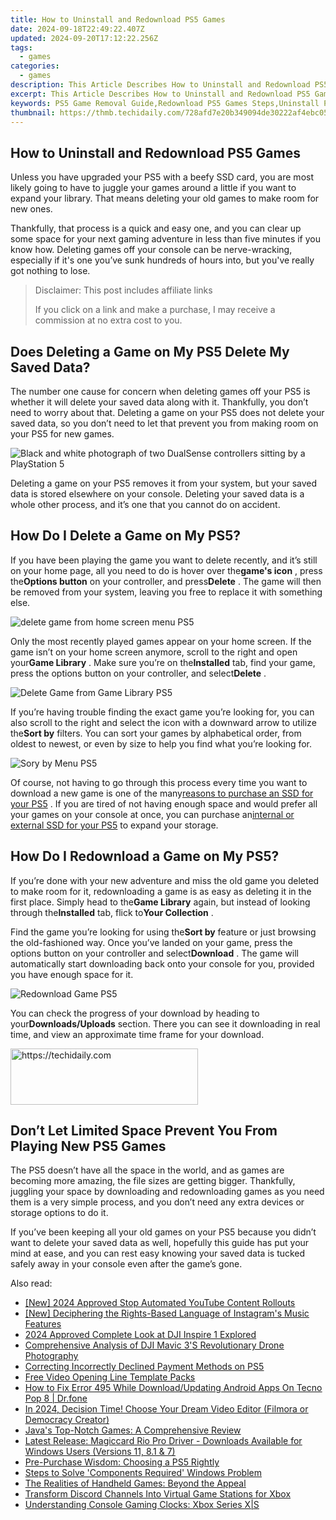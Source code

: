 ```yaml
---
title: How to Uninstall and Redownload PS5 Games
date: 2024-09-18T22:49:22.407Z
updated: 2024-09-20T17:12:22.256Z
tags:
  - games
categories:
  - games
description: This Article Describes How to Uninstall and Redownload PS5 Games
excerpt: This Article Describes How to Uninstall and Redownload PS5 Games
keywords: PS5 Game Removal Guide,Redownload PS5 Games Steps,Uninstall PlayStation 5 Titles,PS5 Game Library Cleanup,Manual PS5 Uninstall Games,How to Delete PS5 Software Updates,PS5 Game Uninstallation Instructions
thumbnail: https://thmb.techidaily.com/728afd7e20b349094de30222af4ebc05eabd7a8ee2169bafa3b138dd4f9cdab2.jpg
---
```


## How to Uninstall and Redownload PS5 Games

 Unless you have upgraded your PS5 with a beefy SSD card, you are most likely going to have to juggle your games around a little if you want to expand your library. That means deleting your old games to make room for new ones.

 Thankfully, that process is a quick and easy one, and you can clear up some space for your next gaming adventure in less than five minutes if you know how. Deleting games off your console can be nerve-wracking, especially if it's one you’ve sunk hundreds of hours into, but you've really got nothing to lose.

>  Disclaimer: This post includes affiliate links
>
>  If you click on a link and make a purchase, I may receive a commission at no extra cost to you.
>

## Does Deleting a Game on My PS5 Delete My Saved Data?

 The number one cause for concern when deleting games off your PS5 is whether it will delete your saved data along with it. Thankfully, you don’t need to worry about that. Deleting a game on your PS5 does not delete your saved data, so you don’t need to let that prevent you from making room on your PS5 for new games.

![Black and white photograph of two DualSense controllers sitting by a PlayStation 5](https://static1.makeuseofimages.com/wordpress/wp-content/uploads/2022/12/black-and-white-photograph-of-two-dualsense-controllers-sitting-by-a-playstation-5.jpg)

 Deleting a game on your PS5 removes it from your system, but your saved data is stored elsewhere on your console. Deleting your saved data is a whole other process, and it’s one that you cannot do on accident.

## How Do I Delete a Game on My PS5?

 If you have been playing the game you want to delete recently, and it’s still on your home page, all you need to do is hover over the**game's icon** , press the**Options button** on your controller, and press**Delete** . The game will then be removed from your system, leaving you free to replace it with something else.

![delete game from home screen menu PS5](https://static1.makeuseofimages.com/wordpress/wp-content/uploads/2023/07/delete-game-from-home-screen-menu-ps5.jpg)

 Only the most recently played games appear on your home screen. If the game isn’t on your home screen anymore, scroll to the right and open your**Game Library** . Make sure you’re on the**Installed** tab, find your game, press the options button on your controller, and select**Delete** .

![Delete Game from Game Library PS5](https://static1.makeuseofimages.com/wordpress/wp-content/uploads/2023/07/delete-game-from-game-library-ps5.jpg)

 If you’re having trouble finding the exact game you’re looking for, you can also scroll to the right and select the icon with a downward arrow to utilize the**Sort by** filters. You can sort your games by alphabetical order, from oldest to newest, or even by size to help you find what you’re looking for.

![Sory by Menu PS5](https://static1.makeuseofimages.com/wordpress/wp-content/uploads/2023/07/sory-by-menu-ps5.jpg)

 Of course, not having to go through this process every time you want to download a new game is one of the many[reasons to purchase an SSD for your PS5](https://www.makeuseof.com/you-should-buy-a-second-ps5-ssd-reasons-why/) . If you are tired of not having enough space and would prefer all your games on your console at once, you can purchase an[internal or external SSD for your PS5](https://www.makeuseof.com/internal-vs-external-ps5-ssd-how-to-choose/) to expand your storage.

## How Do I Redownload a Game on My PS5?

 If you’re done with your new adventure and miss the old game you deleted to make room for it, redownloading a game is as easy as deleting it in the first place. Simply head to the**Game Library** again, but instead of looking through the**Installed** tab, flick to**Your Collection** .

 Find the game you’re looking for using the**Sort by** feature or just browsing the old-fashioned way. Once you’ve landed on your game, press the options button on your controller and select**Download** . The game will automatically start downloading back onto your console for you, provided you have enough space for it.

![Redownload Game PS5](https://static1.makeuseofimages.com/wordpress/wp-content/uploads/2023/07/redownload-game-ps5.jpg)

 You can check the progress of your download by heading to your**Downloads/Uploads** section. There you can see it downloading in real time, and view an approximate time frame for your download.

<!-- affiliate ads begin -->
<a href="https://aligracehair.sjv.io/c/5597632/1918698/19272" target="_top" id="1918698">
  <img src="//a.impactradius-go.com/display-ad/19272-1918698" border="0" alt="https://techidaily.com" width="300" height="90"/>
</a>
<img height="0" width="0" src="https://aligracehair.sjv.io/i/5597632/1918698/19272" style="position:absolute;visibility:hidden;" border="0" />
<!-- affiliate ads end -->

## Don’t Let Limited Space Prevent You From Playing New PS5 Games

 The PS5 doesn’t have all the space in the world, and as games are becoming more amazing, the file sizes are getting bigger. Thankfully, juggling your space by downloading and redownloading games as you need them is a very simple process, and you don’t need any extra devices or storage options to do it.

 If you’ve been keeping all your old games on your PS5 because you didn’t want to delete your saved data as well, hopefully this guide has put your mind at ease, and you can rest easy knowing your saved data is tucked safely away in your console even after the game’s gone.

<ins class="adsbygoogle"
     style="display:block"
     data-ad-format="autorelaxed"
     data-ad-client="ca-pub-7571918770474297"
     data-ad-slot="1223367746"></ins>

<ins class="adsbygoogle"
     style="display:block"
     data-ad-client="ca-pub-7571918770474297"
     data-ad-slot="8358498916"
     data-ad-format="auto"
     data-full-width-responsive="true"></ins>

<span class="atpl-alsoreadstyle">Also read:</span>
<div><ul>
<li><a href="https://youtube-zero.techidaily.com/024-approved-stop-automated-youtube-content-rollouts/"><u>[New] 2024 Approved Stop Automated YouTube Content Rollouts</u></a></li>
<li><a href="https://fox-helps.techidaily.com/new-deciphering-the-rights-based-language-of-instagrams-music-features/"><u>[New] Deciphering the Rights-Based Language of Instagram's Music Features</u></a></li>
<li><a href="https://extra-hints.techidaily.com/2024-approved-complete-look-at-dji-inspire-1-explored/"><u>2024 Approved Complete Look at DJI Inspire 1 Explored</u></a></li>
<li><a href="https://buynow-tips.techidaily.com/comprehensive-analysis-of-dji-mavic-3s-revolutionary-drone-photography/"><u>Comprehensive Analysis of DJI Mavic 3'S Revolutionary Drone Photography</u></a></li>
<li><a href="https://games-able.techidaily.com/correcting-incorrectly-declined-payment-methods-on-ps5/"><u>Correcting Incorrectly Declined Payment Methods on PS5</u></a></li>
<li><a href="https://extra-hints.techidaily.com/free-video-opening-line-template-packs/"><u>Free Video Opening Line Template Packs</u></a></li>
<li><a href="https://change-location.techidaily.com/how-to-fix-error-495-while-downloadupdating-android-apps-on-tecno-pop-8-drfone-by-drfone-fix-android-problems-fix-android-problems/"><u>How to Fix Error 495 While Download/Updating Android Apps On Tecno Pop 8 | Dr.fone</u></a></li>
<li><a href="https://visual-screen-recording.techidaily.com/in-2024-decision-time-choose-your-dream-video-editor-filmora-or-democracy-creator/"><u>In 2024, Decision Time! Choose Your Dream Video Editor (Filmora or Democracy Creator)</u></a></li>
<li><a href="https://games-able.techidaily.com/javas-top-notch-games-a-comprehensive-review/"><u>Java's Top-Notch Games: A Comprehensive Review</u></a></li>
<li><a href="https://hardware-updates.techidaily.com/latest-release-magiccard-rio-pro-driver-downloads-available-for-windows-users-versions-11-81-and-7/"><u>Latest Release: Magiccard Rio Pro Driver - Downloads Available for Windows Users (Versions 11, 8.1 & 7)</u></a></li>
<li><a href="https://games-able.techidaily.com/pre-purchase-wisdom-choosing-a-ps5-rightly/"><u>Pre-Purchase Wisdom: Choosing a PS5 Rightly</u></a></li>
<li><a href="https://games-able.techidaily.com/steps-to-solve-components-required-windows-problem/"><u>Steps to Solve 'Components Required' Windows Problem</u></a></li>
<li><a href="https://games-able.techidaily.com/the-realities-of-handheld-games-beyond-the-appeal/"><u>The Realities of Handheld Games: Beyond the Appeal</u></a></li>
<li><a href="https://games-able.techidaily.com/transform-discord-channels-into-virtual-game-stations-for-xbox/"><u>Transform Discord Channels Into Virtual Game Stations for Xbox</u></a></li>
<li><a href="https://games-able.techidaily.com/understanding-console-gaming-clocks-xbox-series-xs/"><u>Understanding Console Gaming Clocks: Xbox Series X|S</u></a></li>
</ul></div>

